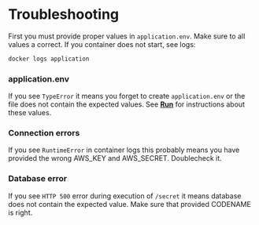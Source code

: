 # Troubleshooting

First you must provide proper values in `application.env`.
Make sure to all values a correct. If you container does not start, see logs:

```bash
docker logs application
```

### application.env

If you see `TypeError` it means you forget to create `application.env` or 
the file does not contain the expected values. See **[Run](docs/RUN.md)** for 
instructions about these values.

### Connection errors

If you see `RuntimeError` in container logs this probably means you have
provided the wrong AWS_KEY and AWS_SECRET. Doublecheck it.

### Database error

If you see `HTTP 500` error during execution of `/secret` it means database
does not contain the expected value. Make sure that provided CODENAME is right.
